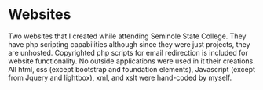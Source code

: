 # Websites
Two websites that I created while attending Seminole State College.  They have php scripting capabilities although since they were just projects, they are unhosted. Copyrighted php scripts for email redirection is included for website functionality.
No outside applications were used in it their creations. All html, css (except bootstrap and foundation elements), Javascript (except from Jquery and lightbox), xml, and xslt were hand-coded by myself.
